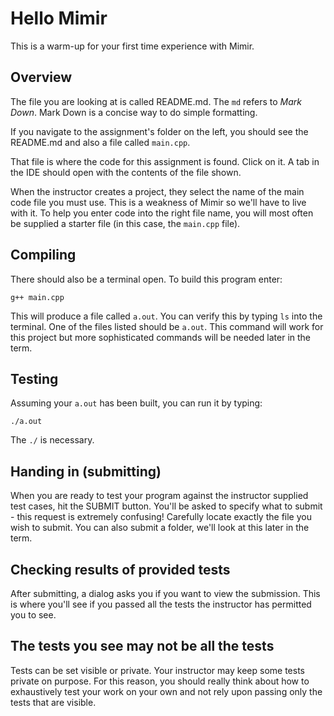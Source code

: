 # Hello Mimir

This is a warm-up for your first time experience with Mimir.

## Overview

The file you are looking at is called README.md. The `md` refers to *Mark Down*. Mark Down is
a concise way to do simple formatting.

If you navigate to the assignment's folder on the left, you should see the README.md and also a file called `main.cpp`.

That file is where the code for this assignment is found. Click on it. A tab in the IDE should open with the contents of the file shown.

When the instructor creates a project, they select the name of the main code file you must use. This is a weakness of Mimir so we'll have to live with it. To help you enter code into the right file name, you will most often be supplied a starter file (in this case, the `main.cpp` file).

## Compiling

There should also be a terminal open. To build this program enter:

`g++ main.cpp`

This will produce a file called `a.out`. You can verify this by typing `ls` into the terminal. One of the files listed should be `a.out`. This command will work for this project but more sophisticated commands will be needed later in the term.

## Testing

Assuming your `a.out` has been built, you can run it by typing:

`./a.out`

The `./` is necessary.

## Handing in (submitting)

When you are ready to test your program against the instructor supplied test cases, hit the SUBMIT button. You'll be asked to specify what to submit - this request is extremely confusing! Carefully locate exactly the file you wish to submit. You can also submit a folder, we'll look at this later in the term.

## Checking results of provided tests

After submitting, a dialog asks you if you want to view the submission. This is where you'll see if you passed all the tests the instructor has permitted you to see.

## The tests you see may not be all the tests

Tests can be set visible or private. Your instructor may keep some tests private on purpose. For this reason, you should really think about how to exhaustively test your work on your own and not rely upon passing only the tests that are visible.

